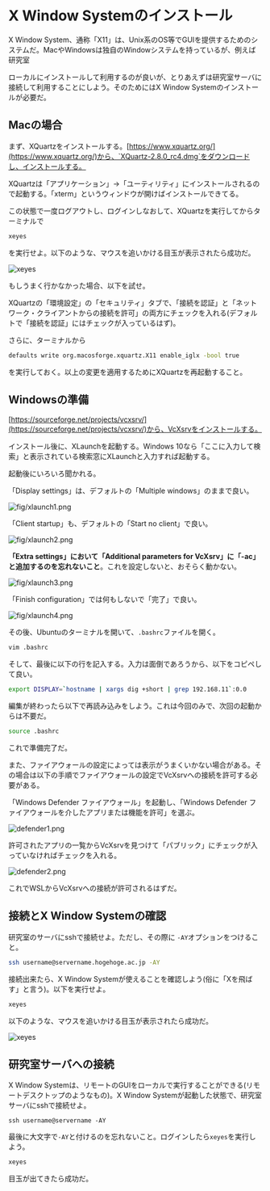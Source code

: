 # X Window Systemのインストール

X Window System、通称「X11」は、Unix系のOS等でGUIを提供するためのシステムだ。MacやWindowsは独自のWindowシステムを持っているが、例えば研究室

ローカルにインストールして利用するのが良いが、とりあえずは研究室サーバに接続して利用することにしよう。そのためにはX Window Systemのインストールが必要だ。

## Macの場合

まず、XQuartzをインストールする。[https://www.xquartz.org/](https://www.xquartz.org/)から、`XQuartz-2.8.0_rc4.dmg`をダウンロードし、インストールする。

XQuartzは「アプリケーション」→「ユーティリティ」にインストールされるので起動する。「xterm」というウィンドウが開けばインストールできてる。

この状態で一度ログアウトし、ログインしなおして、XQuartzを実行してからターミナルで

```sh
xeyes
```

を実行せよ。以下のような、マウスを追いかける目玉が表示されたら成功だ。

![xeyes](fig/xeyes.png)


もしうまく行かなかった場合、以下を試せ。

XQuartzの「環境設定」の「セキュリティ」タブで、「接続を認証」と「ネットワーク・クライアントからの接続を許可」の両方にチェックを入れる(デフォルトで「接続を認証」にはチェックが入っているはず)。

さらに、ターミナルから

```sh
defaults write org.macosforge.xquartz.X11 enable_iglx -bool true
```

を実行しておく。以上の変更を適用するためにXQuartzを再起動すること。

## Windowsの準備

[https://sourceforge.net/projects/vcxsrv/](https://sourceforge.net/projects/vcxsrv/)から、VcXsrvをインストールする。

インストール後に、XLaunchを起動する。Windows 10なら「ここに入力して検索」と表示されている検索窓にXLaunchと入力すれば起動する。

起動後にいろいろ聞かれる。

「Display settings」は、デフォルトの「Multiple windows」のままで良い。

![fig/xlaunch1.png](fig/xlaunch1.png)

「Client startup」も、デフォルトの「Start no client」で良い。

![fig/xlaunch2.png](fig/xlaunch2.png)

**「Extra settings」において「Additional parameters for VcXsrv」に「-ac」と追加するのを忘れないこと**。これを設定しないと、おそらく動かない。

![fig/xlaunch3.png](fig/xlaunch3.png)

「Finish configuration」では何もしないで「完了」で良い。

![fig/xlaunch4.png](fig/xlaunch4.png)


その後、Ubuntuのターミナルを開いて、`.bashrc`ファイルを開く。

```sh
vim .bashrc
```

そして、最後に以下の行を記入する。入力は面倒であろうから、以下をコピペして良い。

```sh
export DISPLAY=`hostname | xargs dig +short | grep 192.168.11`:0.0
```

編集が終わったら以下で再読み込みをしよう。これは今回のみで、次回の起動からは不要だ。

```sh
source .bashrc
```

これで準備完了だ。

また、ファイアウォールの設定によっては表示がうまくいかない場合がある。その場合は以下の手順でファイアウォールの設定でVcXsrvへの接続を許可する必要がある。

「Windows Defender ファイアウォール」を起動し、「Windows Defender ファイアウォールを介したアプリまたは機能を許可」を選ぶ。

![defender1.png](fig/defender1.png)

許可されたアプリの一覧からVcXsrvを見つけて「パブリック」にチェックが入っていなければチェックを入れる。

![defender2.png](fig/defender2.png)

これでWSLからVcXsrvへの接続が許可されるはずだ。

## 接続とX Window Systemの確認

研究室のサーバにsshで接続せよ。ただし、その際に `-AY`オプションをつけること。

```sh
ssh username@servername.hogehoge.ac.jp -AY
```

接続出来たら、X Window Systemが使えることを確認しよう(俗に「Xを飛ばす」と言う)。以下を実行せよ。

```sh
xeyes
```

以下のような、マウスを追いかける目玉が表示されたら成功だ。

![xeyes](fig/xeyes.png)

## 研究室サーバへの接続

X Window Systemは、リモートのGUIをローカルで実行することができる(リモートデスクトップのようなもの)。X Window Systemが起動した状態で、研究室サーバにsshで接続せよ。

```ssh
ssh username@servername -AY
```

最後に大文字で`-AY`と付けるのを忘れないこと。ログインしたら`xeyes`を実行しよう。

```sh
xeyes
```

目玉が出てきたら成功だ。